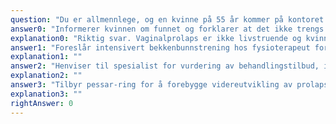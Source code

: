 ```yaml
---
question: "Du er allmennlege, og en kvinne på 55 år kommer på kontoret for en rutineprøve fra cervix, som ledd i screeningsprogrammet. Hun gikk i menopause 52 år gammel, og bruker ikke noen hormonsbehandling. Hun har ingen hetetokter eller plager fra underlivet. Abdominal undersøkelse er normal, og hun har ingen plager med vannlating eller avføring. Du tar cervixprøve og oppdager at hun har et vaginalt prolaps, som du vurderer til å være et fremreveggsprolaps grad 2-3 ved spekelundersøkelse. Hva er første trinn videre som allmennlege?"
answer0: "Informerer kvinnen om funnet og forklarer at det ikke trengs videre utredning eller behandling. Hun kan ta kontakt dersom hun skulle få underlivsplager."
explanation0: "Riktig svar. Vaginalprolaps er ikke livstruende og kvinner bør tilbys behandling (pessar-ring eller vagnalplastikk) kun når de har plager av prolapset. Dette fordi all behandling også kan gi bivirkninger, og denne pasientene var helt symptomfri. Det er ingen evidens for at bekkenbunnstrening skulle forebygge videreutvikling av et moderat prolaps. Dersom kvinnen hadde hatt lokale urogenitale plager, kan hun gjerne anbefales vaginal østrogenterapi (kun kontraindisert hos kvinner med pågående eller tidligere brystkreft med østrogenreseptorer)."
answer1: "Foreslår intensivert bekkenbunnstrening hos fysioterapeut fordi det kan hjelpe å forebygge videreutvikling av prolapset"
explanation1: ""
answer2: "Henviser til spesialist for vurdering av behandlingstilbud, inkludert ringbehandling og operativ vurdering, for å forebygge videreutvikling av prolapset"
explanation2: ""
answer3: "Tilbyr pessar-ring for å forebygge videreutvikling av prolapset, samt kontroll av prolaps og ringen hver 6. mnd hos allmennlegen"
explanation3: ""
rightAnswer: 0
---
```

